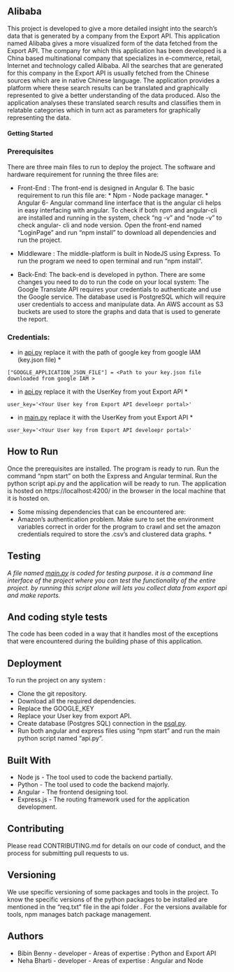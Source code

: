 ## Alibaba

This project is developed to give a more detailed insight into the search’s data that is generated by a company from the Export API. This application named Alibaba gives a more visualized form of the data fetched from the Export API. The company for which this application has been developed is a China based multinational company that specializes in e-commerce, retail, Internet and technology called Alibaba. All the searches that are generated for this company in the Export API is usually fetched from the Chinese sources which are in native Chinese language. The application provides a platform where these search results can be translated and graphically represented to give a better understanding of the data produced. Also the application analyses these translated search results and classifies them in relatable categories which in turn act as parameters for graphically representing the data. 


#### Getting Started

### Prerequisites

There are three main files to run to deploy the project. The software and hardware requirement for running the three files are:
* Front-End : The front-end is designed in Angular 6. The basic requirement to run this file are:
        * Npm - Node package manager.
        * Angular 6- Angular command line interface that is the angular cli helps in easy interfacing with angular.
            To check if both npm and angular-cli are installed and running in the system, check “ng -v” and “node -v” to check angular-             cli and node version. Open the front-end named “LoginPage”  and run “npm install” to download all dependencies and run the               project. 

* Middleware : The middle-platform is built in NodeJS using Express. To run the program we need to open terminal and run “npm install”. 

* Back-End: The back-end is developed in python. There are some changes you need to do to run the code on your local system:
The Google Translate API requires your credentials to authenticate and use the Google service. 
The database used is PostgreSQL which will require user credentials to access and manipulate data.
An AWS account as S3 buckets are used to store the graphs and data that is used to generate the report.

### Credentials:

* in [api.py](https://github.com/neha-bharti1212/Alibaba/tree/master/api) replace it with the path of google key from google IAM (key.json file) *
```
["GOOGLE_APPLICATION_JSON_FILE"] = <Path to your key.json file downloaded from google IAM >
```
* in [api.py](https://github.com/neha-bharti1212/Alibaba/tree/master/api) replace it with the UserKey from yout Export API  *
```
user_key='<Your User key from Export API develoepr portal>'
```
* in [main.py](https://github.com/neha-bharti1212/Alibaba/blob/master/api/main.py) replace it with the UserKey from yout Export API  *
```
user_key='<Your User key from Export API develoepr portal>'
```




## How to Run 
Once the prerequisites are installed. The program is ready to run. 
Run the command “npm start” on both the Express and Angular  terminal. Run the python script api.py and the application will be ready to run.
The application is hosted on https://localhost:4200/ in the browser  in the local machine that it is hosted on.
* Some missing dependencies that can be encountered are:
 * Amazon’s authentication problem. Make sure to set the environment variables correct in order for the program to crawl and set the amazon credentials required to store the .csv’s and clustered data graphs. *


## Testing
*A file named [main.py](https://github.com/neha-bharti1212/Alibaba/blob/master/api/main.py) is coded for testing purpose. it is a command line interface of the project where you can test the functionality of the entire project. by running this script alone will lets you collect data from export api and make reports.*


## And coding style tests
The code has been coded in a way that it handles most of the exceptions that were encountered during the building phase of this application. 


## Deployment
To run the project on any system : 
* Clone the git repository. 
* Download all the required dependencies.
* Replace the GOOGLE_KEY 
* Replace your User key from export API.
* Create database (Postgres SQL) connection in the [psql.py](https://github.com/neha-bharti1212/Alibaba/blob/master/api/psql.py).
* Run both angular and express files using “npm start” and run the main python script named “api.py”.


## Built With
* Node js - The tool used to code the backend partially.
* Python - The tool used to code the backend majorly.
* Angular - The frontend designing tool.
* Express.js - The routing framework used for the application development.


## Contributing
Please read CONTRIBUTING.md for details on our code of conduct, and the process for submitting pull requests to us.


## Versioning
We use specific versioning of some packages and tools in the project. To know the specific versions of the python packages to be installed are mentioned in the “req.txt” file in the api folder . For the versions available for tools, npm manages batch package management.


## Authors
* Bibin Benny - developer - Areas of expertise : Python and Export API
* Neha Bharti - developer - Areas of expertise : Angular and Node


